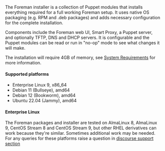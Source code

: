
The Foreman installer is a collection of Puppet modules that installs everything required for a full working Foreman setup.  It uses native OS packaging (e.g. RPM and .deb packages) and adds necessary configuration for the complete installation.

Components include the Foreman web UI, Smart Proxy, a Puppet server, and optionally TFTP, DNS and DHCP servers. It is configurable and the Puppet modules can be read or run in "no-op" mode to see what changes it will make.

The installation will require 4GB of memory, see [System Requirements](manuals/{{page.version}}/index.html#3.1SystemRequirements) for more information.

#### Supported platforms

* Enterprise Linux 9, x86_64
* Debian 11 (Bullseye), amd64
* Debian 12 (Bookworm), amd64
* Ubuntu 22.04 (Jammy), amd64

#### Enterprise Linux

The Foreman packages and installer are tested on AlmaLinux 8, AlmaLinux 9, CentOS Stream 8 and CentOS Stream 9, but other RHEL derivatives can work because they're similar. Sometimes additional work may be needed. For any queries for these platforms raise a question in [discourse support section](https://community.theforeman.org/c/support/10)

